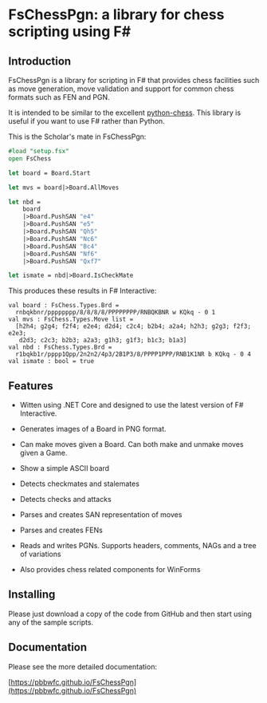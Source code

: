 # FsChessPgn: a library for chess scripting using F#

## Introduction

FsChessPgn is a library for scripting in F# that provides chess facilities such as move generation, move validation and support for common chess formats such as FEN and PGN.

It is intended to be similar to the excellent [python-chess](https://github.com/niklasf/python-chess). This library is useful if you want to use F# rather than Python.

This is the Scholar's mate in FsChessPgn:

```fsharp
#load "setup.fsx"
open FsChess

let board = Board.Start

let mvs = board|>Board.AllMoves

let nbd = 
    board
    |>Board.PushSAN "e4"
    |>Board.PushSAN "e5"
    |>Board.PushSAN "Qh5"
    |>Board.PushSAN "Nc6"
    |>Board.PushSAN "Bc4"
    |>Board.PushSAN "Nf6"
    |>Board.PushSAN "Qxf7"

let ismate = nbd|>Board.IsCheckMate
```

This produces these results in F# Interactive:

```
val board : FsChess.Types.Brd =
  rnbqkbnr/pppppppp/8/8/8/8/PPPPPPPP/RNBQKBNR w KQkq - 0 1
val mvs : FsChess.Types.Move list =
  [h2h4; g2g4; f2f4; e2e4; d2d4; c2c4; b2b4; a2a4; h2h3; g2g3; f2f3; e2e3;
   d2d3; c2c3; b2b3; a2a3; g1h3; g1f3; b1c3; b1a3]
val nbd : FsChess.Types.Brd =
  r1bqkb1r/pppp1Qpp/2n2n2/4p3/2B1P3/8/PPPP1PPP/RNB1K1NR b KQkq - 0 4
val ismate : bool = true
```

## Features

* Witten using .NET Core and designed to use the latest version of F# Interactive.

* Generates images of a Board in PNG format. 

* Can make moves given a Board. Can both make and unmake moves given a Game.

* Show a simple ASCII board

* Detects checkmates and stalemates

* Detects checks and attacks

* Parses and creates SAN representation of moves

* Parses and creates FENs

* Reads and writes PGNs. Supports headers, comments, NAGs and a tree of variations

* Also provides chess related components for WinForms

## Installing

Please just download a copy of the code from GitHub and then start using any of the sample scripts. 

## Documentation

Please see the more detailed documentation:

[https://pbbwfc.github.io/FsChessPgn](https://pbbwfc.github.io/FsChessPgn)